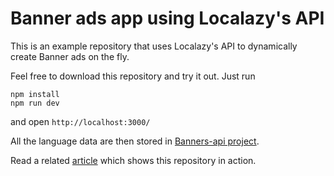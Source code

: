 # Banner ads app using Localazy's API
This is an example repository that uses Localazy's API to dynamically create Banner ads on the fly.

Feel free to download this repository and try it out. Just run
```
npm install
npm run dev
```

and open `http://localhost:3000/`

All the language data are then stored in [Banners-api project](https://localazy.com/p/banners-api). 

Read a related [article](localizing-add-banners-with-localazys-api) which shows this repository in action.
